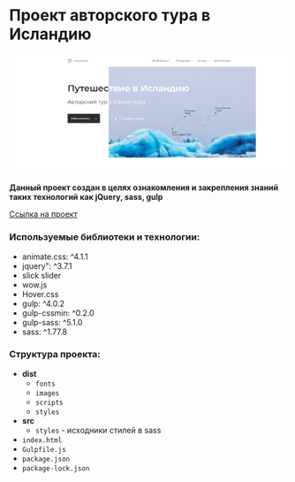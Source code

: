 # Проект авторского тура в Исландию

<img width="1470" alt="image" src="https://github.com/BazhenovDev/iceland/blob/main/src/assets/1.jpg">

**Данный проект создан в целях ознакомления и закрепления знаний таких технологий как jQuery, sass, gulp** 

[Ссылка на проект](https://bazhenovdev.github.io/iceland/)

### Используемые библиотеки и технологии:
- animate.css: ^4.1.1
- jquery": ^3.7.1
- slick slider
- wow.js
- Hover.css
- gulp: ^4.0.2
- gulp-cssmin: ^0.2.0
- gulp-sass: ^5.1.0
- sass: ^1.77.8

### Структура проекта:
- **dist**
  - `fonts`
  - `images`
  - `scripts`
  - `styles`
- **src**
  - `styles` - исходники стилей в sass
- `index.html`
- `Gulpfile.js`
- `package.json`
- `package-lock.json`
